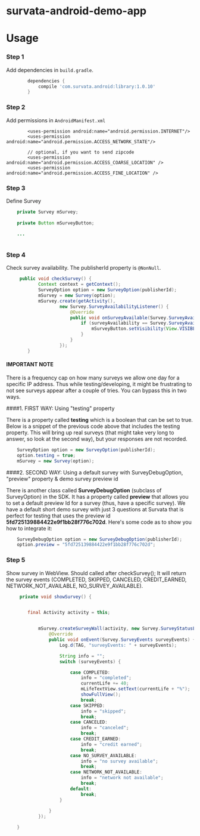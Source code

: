 # survata-android-demo-app

# Usage #


### Step 1

Add dependencies in `build.gradle`.

```groovy
        dependencies {
            compile 'com.survata.android:library:1.0.10'
        }
```
### Step 2

Add permissions in `AndroidManifest.xml`

```
        <uses-permission android:name="android.permission.INTERNET"/>
        <uses-permission android:name="android.permission.ACCESS_NETWORK_STATE"/>
        
        // optional, if you want to send zipcode
        <uses-permission android:name="android.permission.ACCESS_COARSE_LOCATION" />
        <uses-permission android:name="android.permission.ACCESS_FINE_LOCATION" />
```
    

### Step 3

Define Survey

```java
    private Survey mSurvey;
    
    private Button mSurveyButton;
    
    ...
    
```

### Step 4

Check survey availability. The publisherId property is `@NonNull`. 

```java
     public void checkSurvey() {
            Context context = getContext();
            SurveyOption option = new SurveyOption(publisherId);
            mSurvey = new Survey(option);
            mSurvey.create(getActivity(),
                    new Survey.SurveyAvailabilityListener() {
                        @Override
                        public void onSurveyAvailable(Survey.SurveyAvailability surveyAvailability) {
                            if (surveyAvailability == Survey.SurveyAvailability.AVAILABILITY) {
                                mSurveyButton.setVisibility(View.VISIBLE);
                            }
                        }
                    });
        }
 ```

#### IMPORTANT NOTE

There is a frequency cap on how many surveys we allow one day for a specific IP address. Thus while testing/developing, it might be frustrating to not see surveys appear after a couple of tries. You can bypass this in two ways. 

####1. FIRST WAY: Using "testing" property

There is a property called **testing** which is a boolean that can be set to true. Below is a snippet of the previous code above that includes the testing property. This will bring up real surveys (that might take very long to answer, so look at the second way), but your responses are not recorded.

```java
    SurveyOption option = new SurveyOption(publisherId);
    option.testing = true;
    mSurvey = new Survey(option);
```

####2. SECOND WAY: Using a default survey with SurveyDebugOption, "preview" property & demo survey preview id 

There is another class called **SurveyDebugOption** (subclass of SurveyOption) in the SDK. It has a property called **preview** that allows you to set a default preview Id for a survey (thus, have a specific survey). We have a default short demo survey with just 3 questions at Survata that is perfect for testing that uses the preview id **5fd725139884422e9f1bb28f776c702d**. Here's some code as to show you how to integrate it: 

```java
    SurveyDebugOption option = new SurveyDebugOption(publisherId);
    option.preview = "5fd725139884422e9f1bb28f776c702d";
```

### Step 5  

Show survey in WebView. Should called after checkSurvey();
It will return the survey events (COMPLETED, SKIPPED, CANCELED, CREDIT_EARNED, NETWORK_NOT_AVAILABLE, NO_SURVEY_AVAILABLE).

```java
     private void showSurvey() {


        final Activity activity = this;


            mSurvey.createSurveyWall(activity, new Survey.SurveyStatusListener() {
                @Override
                public void onEvent(Survey.SurveyEvents surveyEvents) {
                    Log.d(TAG, "surveyEvents: " + surveyEvents);

                    String info = "";
                    switch (surveyEvents) {

                        case COMPLETED:
                            info = "completed";
                            currentLife += 40;
                            mLifeTextView.setText(currentLife + "%");
                            showFullView();
                            break;
                        case SKIPPED:
                            info = "skipped";
                            break;
                        case CANCELED:
                            info = "canceled";
                            break;
                        case CREDIT_EARNED:
                            info = "credit earned";
                            break;
                        case NO_SURVEY_AVAILABLE:
                            info = "no survey available";
                            break;
                        case NETWORK_NOT_AVAILABLE:
                            info = "network not available";
                            break;
                        default:
                            break;
                    }
                    
                }
            });

    }
```
